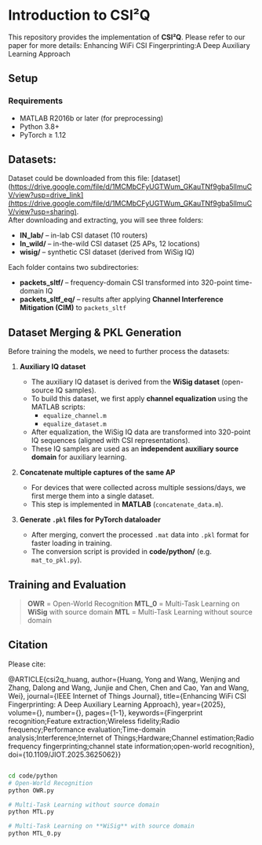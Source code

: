 # Introduction to CSI²Q

This repository provides the implementation of **CSI²Q**. Please refer to our paper for more details:  Enhancing WiFi CSI Fingerprinting:A Deep Auxiliary Learning Approach


## Setup

### Requirements
- MATLAB R2016b or later (for preprocessing)  
- Python 3.8+  
- PyTorch ≥ 1.12  

## Datasets:

Dataset could be downloaded from this file: [dataset](https://drive.google.com/file/d/1MCMbCFyUGTWum_GKauTNf9gba5llmuCV/view?usp=drive_link](https://drive.google.com/file/d/1MCMbCFyUGTWum_GKauTNf9gba5llmuCV/view?usp=sharing).  
After downloading and extracting, you will see three folders:  

- **IN_lab/** – in-lab CSI dataset (10 routers)  
- **In_wild/** – in-the-wild CSI dataset (25 APs, 12 locations)  
- **wisig/** – synthetic CSI dataset (derived from WiSig IQ)  

Each folder contains two subdirectories:  

- **packets_sltf/** – frequency-domain CSI transformed into 320-point time-domain IQ  
- **packets_sltf_eq/** – results after applying **Channel Interference Mitigation (CIM)** to `packets_sltf`

## Dataset Merging & PKL Generation
Before training the models, we need to further process the  datasets:  
1. **Auxiliary IQ dataset**  
   - The auxiliary IQ dataset is derived from the **WiSig dataset** (open-source IQ samples).  
   - To build this dataset, we first apply **channel equalization** using the MATLAB scripts:  
     - `equalize_channel.m` 
     - `equalize_dataset.m`
   - After equalization, the WiSig IQ data are transformed into 320-point IQ sequences (aligned with CSI representations).  
   - These IQ samples are used as an **independent auxiliary source domain** for auxiliary learning.
     
2. **Concatenate multiple captures of the same AP**  
   - For devices that were collected across multiple sessions/days, we first merge them into a single dataset.  
   - This step is implemented in **MATLAB** (`concatenate_data.m`).

3. **Generate `.pkl` files for PyTorch dataloader**  
   - After merging, convert the processed `.mat` data into `.pkl` format for faster loading in training.  
   - The conversion script is provided in **code/python/** (e.g. `mat_to_pkl.py`).  


  
## Training and Evaluation

> **OWR** = Open-World Recognition
> **MTL_0** = Multi-Task Learning on **WiSig** with source domain
> **MTL** = Multi-Task Learning without source domain

## Citation

Please cite:

@ARTICLE{csi2q_huang,
  author={Huang, Yong and Wang, Wenjing and Zhang, Dalong and Wang, Junjie and Chen, Chen and Cao, Yan and Wang, Wei},
  journal={IEEE Internet of Things Journal}, 
  title={Enhancing WiFi CSI Fingerprinting: A Deep Auxiliary Learning Approach}, 
  year={2025},
  volume={},
  number={},
  pages={1-1},
  keywords={Fingerprint recognition;Feature extraction;Wireless fidelity;Radio frequency;Performance evaluation;Time-domain analysis;Interference;Internet of Things;Hardware;Channel estimation;Radio frequency fingerprinting;channel state information;open-world recognition},
  doi={10.1109/JIOT.2025.3625062}}

```bash

cd code/python
# Open-World Recognition
python OWR.py

# Multi-Task Learning without source domain
python MTL.py

# Multi-Task Learning on **WiSig** with source domain
python MTL_0.py  
```
